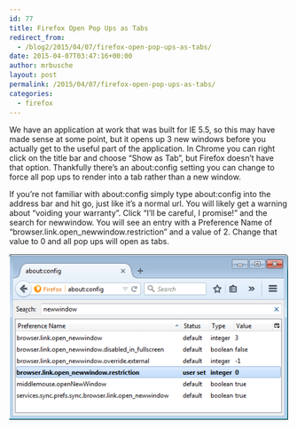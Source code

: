 ```yaml
---
id: 77
title: Firefox Open Pop Ups as Tabs
redirect_from:
  - /blog2/2015/04/07/firefox-open-pop-ups-as-tabs/
date: 2015-04-07T03:47:16+00:00
author: mrbusche
layout: post
permalink: /2015/04/07/firefox-open-pop-ups-as-tabs/
categories:
  - firefox
---
```


We have an application at work that was built for IE 5.5, so this may have made sense at some point, but it opens up 3 new windows before you actually get to the useful part of the application. In Chrome you can right click on the title bar and choose &#8220;Show as Tab&#8221;, but Firefox doesn&#8217;t have that option. Thankfully there&#8217;s an about:config setting you can change to force all pop ups to render into a tab rather than a new window.

If you&#8217;re not familiar with about:config simply type about:config into the address bar and hit go, just like it&#8217;s a normal url. You will likely get a warning about &#8220;voiding your warranty&#8221;. Click &#8220;I&#8217;ll be careful, I promise!&#8221; and the search for newwindow. You will see an entry with a Preference Name of &#8220;browser.link.open_newwindow.restriction&#8221; and a value of 2. Change that value to 0 and all pop ups will open as tabs.

 <img src="/images/2015/05/newwindow.png" alt="newwindow" />
